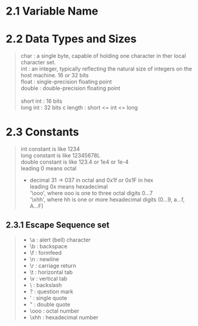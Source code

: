 # 2.1 Variable Name
> 

# 2.2 Data Types and Sizes
> char : a single byte, capable of holding one character in ther local character set. </br>
> int : an integer, typically reflecting the natural size of integers on the host machine. 16 or 32 bits </br>
> float : single-precision floating point </br>
> double : double-precision floating point </br>
> </br>
> short int : 16 bits </br>
> long int : 32 bits c
> length : short <= int <= long

# 2.3 Constants
> int constant is like 1234 </br>
> long constant is like 12345678L </br>
> double constant is like 123.4 or 1e4 or 1e-4 </br>
> leading 0 means octal </br>
> - decimal 31 -> 037 in octal and 0x1f or 0x1F in hex </br>
> leading 0x means hexadecimal </br>
> '\ooo', where ooo is one to three octal digits 0...7 </br>
> '\xhh', where hh is one or more hexadecimal digits (0...9, a...f, A...F)</br>

## 2.3.1 Escape Sequence set
> - \a : alert (bell) character </br>
> - \b : backspace </br>
> - \f : formfeed </br>
> - \n : newline </br>
> - \r : carriage return </br>
> - \t : horizontal tab </br>
> - \v : vertical tab </br>
> - \\ : backslash </br>
> - \? : question mark </br>
> - \' : single quote </br>
> - \" : double quote </br>
> - \ooo : octal number </br>
> - \xhh : hexadecimal number </br>